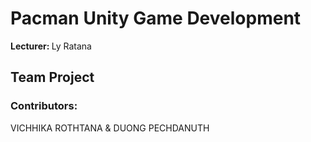 # Pacman Unity Game Development 
<b>Lecturer: </b> Ly Ratana
## Team Project

### Contributors:
VICHHIKA ROTHTANA & DUONG PECHDANUTH
